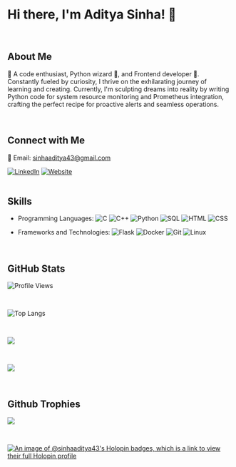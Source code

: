 # Hi there, I'm Aditya Sinha! 👋
<br/>

## About Me

🚀 A code enthusiast, Python wizard 🐍, and Frontend developer 🎨. Constantly fueled by curiosity, I thrive on the exhilarating journey of learning and creating. Currently, I'm sculpting dreams into reality by writing Python code for system resource monitoring and Prometheus integration, crafting the perfect recipe for proactive alerts and seamless operations.


<br>


## Connect with Me

<p>📧 Email: <a href="mailto:sinhaaditya43@gmail.com" target="_blank">sinhaaditya43@gmail.com</a></p>
<a href="https://www.linkedin.com/in/aditya-sinha-9b59a61a8/"><img src="https://img.shields.io/badge/LinkedIn-0077B5?style=for-the-badge&logo=linkedin&logoColor=white" alt="LinkedIn" target="_blank"></a>
<a href="https://adityasinha2305.github.io/"><img src="https://img.shields.io/badge/Website-0088CC?style=for-the-badge&logo=google-chrome&logoColor=white" alt="Website" target="_blank"></a>
<!-- <a href="https://linktr.ee/aditya_sinha"><img src="https://img.shields.io/badge/linktree-43E55E?style=flat&logo=linktree&logoColor=white" alt="Linktree" target="_blank"></a> -->


<br>
<br>


## Skills

- Programming Languages:
  ![C](https://img.shields.io/badge/-C-A8B9CC?style=flat&logo=c&logoColor=white)
  ![C++](https://img.shields.io/badge/-C++-00599C?style=flat&logo=c%2B%2B&logoColor=white)
  ![Python](https://img.shields.io/badge/-Python-3776AB?style=flat&logo=python&logoColor=white)
  ![SQL](https://img.shields.io/badge/-SQL-4479A1?style=flat&logo=sql&logoColor=white)
  ![HTML](https://img.shields.io/badge/-HTML-E34F26?style=flat&logo=html5&logoColor=white)
  ![CSS](https://img.shields.io/badge/-CSS-1572B6?style=flat&logo=css3&logoColor=white)

- Frameworks and Technologies:
  ![Flask](https://img.shields.io/badge/-Flask-000000?style=flat&logo=flask&logoColor=white)
  ![Docker](https://img.shields.io/badge/-Docker-2496ED?style=flat&logo=docker&logoColor=white)
  ![Git](https://img.shields.io/badge/-Git-F05032?style=flat&logo=git&logoColor=white)
  ![Linux](https://img.shields.io/badge/-Linux-FCC624?style=flat&logo=linux&logoColor=black)

<br>



## GitHub Stats

![Profile Views](https://komarev.com/ghpvc/?username=AdityaSinha2305&color=brightgreen)

<br>

![Top Langs](https://github-readme-stats.vercel.app/api/top-langs/?username=AdityaSinha2305&layout=compact&theme=radical)

<br>

![](https://github-readme-stats.vercel.app/api?username=AdityaSinha2305&theme=radical&hide_border=false&include_all_commits=false&count_private=false&show_icons=true)

<br>

![](https://github-readme-streak-stats.herokuapp.com/?user=AdityaSinha2305&theme=radical&hide_border=false)

<br/>


## Github Trophies

![](https://github-profile-trophy.vercel.app/?username=AdityaSinha2305&theme=gruvbox&no-frame=false&no-bg=false&margin-w=4) 

<br>
    

[![An image of @sinhaaditya43's Holopin badges, which is a link to view their full Holopin profile](https://holopin.me/sinhaaditya43)](https://holopin.io/@sinhaaditya43)
